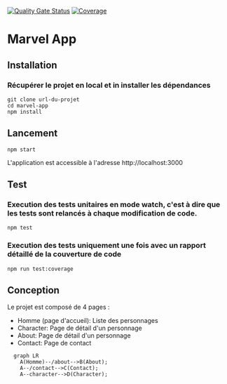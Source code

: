 
[![Quality Gate Status](https://sonarcloud.io/api/project_badges/measure?project=frouss15_marvel-app&metric=alert_status)](https://sonarcloud.io/summary/new_code?id=frouss15_marvel-app)
[![Coverage](https://sonarcloud.io/api/project_badges/measure?project=frouss15_marvel-app&metric=coverage)](https://sonarcloud.io/summary/new_code?id=frouss15_marvel-app)

# Marvel App

## Installation

### Récupérer le projet en local et in installer les dépendances

```
git clone url-du-projet
cd marvel-app
npm install
```


## Lancement
```
npm start
```
L'application est accessible à l'adresse http://localhost:3000


## Test
### Execution des tests unitaires en mode watch, c'est à dire que les tests sont relancés à chaque modification de code.
```
npm test
```
### Execution des tests uniquement une fois avec un rapport détaillé de la couverture de code
```
npm run test:coverage
```

## Conception

Le projet est composé de 4 pages :
- Homme (page d'accueil): Liste des personnages
- Character: Page de détail d'un personnage
- About: Page de détail d'un personnage
- Contact: Page de contact

```mermaid
  graph LR
    A(Homme)--/about-->B(About);
    A--/contact-->C(Contact);
    A--character-->D(Character);
```
